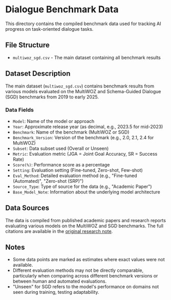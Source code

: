 # Dialogue Benchmark Data

This directory contains the compiled benchmark data used for tracking AI progress on task-oriented dialogue tasks.

## File Structure

- `multiwoz_sgd.csv` - The main dataset containing all benchmark results

## Dataset Description

The main dataset (`multiwoz_sgd.csv`) contains benchmark results from various models evaluated on the MultiWOZ and Schema-Guided Dialogue (SGD) benchmarks from 2019 to early 2025. 

### Data Fields

- `Model`: Name of the model or approach
- `Year`: Approximate release year (as decimal, e.g., 2023.5 for mid-2023)
- `Benchmark`: Name of the benchmark (MultiWOZ or SGD)
- `Benchmark_Version`: Version of the benchmark (e.g., 2.0, 2.1, 2.4 for MultiWOZ)
- `Subset`: Data subset used (Overall or Unseen)
- `Metric`: Evaluation metric (JGA = Joint Goal Accuracy, SR = Success Rate)
- `Score(%)`: Performance score as a percentage
- `Setting`: Evaluation setting (Fine-tuned, Zero-shot, Few-shot)
- `Eval_Method`: Detailed evaluation method (e.g., "Fine-tuned (Automated)", "Zero-shot (SRP)")
- `Source_Type`: Type of source for the data (e.g., "Academic Paper")
- `Base_Model_Note`: Information about the underlying model architecture

## Data Sources

The data is compiled from published academic papers and research reports evaluating various models on the MultiWOZ and SGD benchmarks. The full citations are available in the [original research note](https://docs.google.com/document/d/1XzHUTZR7ynu0OD88NeKkF6vqkrEzVC298PnlHLbo1m4/edit?usp=sharing).

## Notes

- Some data points are marked as estimates where exact values were not available.
- Different evaluation methods may not be directly comparable, particularly when comparing across different benchmark versions or between human and automated evaluations.
- "Unseen" for SGD refers to the model's performance on domains not seen during training, testing adaptability.
